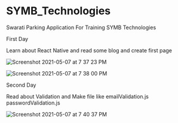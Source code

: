 # SYMB_Technologies

Swarati Parking Application For Training SYMB Technologies 


First Day 

Learn about React Native and read some blog and create first page 


![Screenshot 2021-05-07 at 7 37 23 PM](https://user-images.githubusercontent.com/49443497/117461839-a6d0df00-af6b-11eb-9f51-1df30dc98c43.png)





![Screenshot 2021-05-07 at 7 38 00 PM](https://user-images.githubusercontent.com/49443497/117461976-cbc55200-af6b-11eb-8c81-c7a1234e5841.png)



Second Day 

Read about Validation and Make file 
like 
emailValidation.js
passwordValidation.js 

![Screenshot 2021-05-07 at 7 40 37 PM](https://user-images.githubusercontent.com/49443497/117462290-2363bd80-af6c-11eb-9f0c-4b7f12532ada.png)
